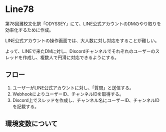 # Line78

第78回灘校文化祭「ODYSSEY」にて、LINE公式アカウントのDMのやり取りを効率化するために作成。

LINE公式アカウントの操作画面では、大人数に対し対応をすることが難しい。

よって、LINEで来たDMに対し、Discordチャンネルでそれぞれのユーザーのスレッドを作成し、複数人で円滑に対応できるようにする。

## フロー

1. ユーザーがLINE公式アカウントに対し、「質問」と送信する。
2. WebhookによりユーザーID、チャンネルIDを取得する。
3. Discord上でスレッドを作成し、チャンネル名にユーザーID、チャンネルIDを記載する。

## 環境変数について


